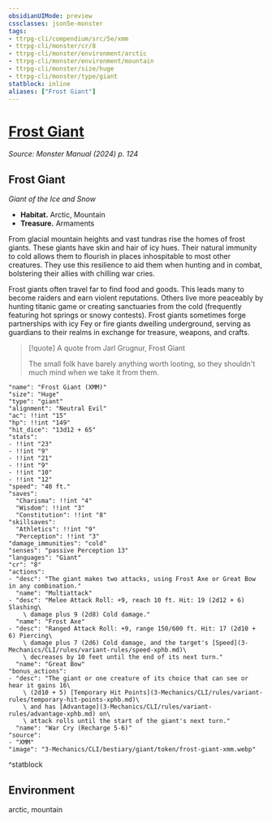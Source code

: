 ```yaml
---
obsidianUIMode: preview
cssclasses: json5e-monster
tags:
- ttrpg-cli/compendium/src/5e/xmm
- ttrpg-cli/monster/cr/8
- ttrpg-cli/monster/environment/arctic
- ttrpg-cli/monster/environment/mountain
- ttrpg-cli/monster/size/huge
- ttrpg-cli/monster/type/giant
statblock: inline
aliases: ["Frost Giant"]
---
```

# [Frost Giant](3-Mechanics\CLI\bestiary\giant/frost-giant-xmm.md)
*Source: Monster Manual (2024) p. 124*  

## Frost Giant

*Giant of the Ice and Snow*

- **Habitat.** Arctic, Mountain  
- **Treasure.** Armaments  

From glacial mountain heights and vast tundras rise the homes of frost giants. These giants have skin and hair of icy hues. Their natural immunity to cold allows them to flourish in places inhospitable to most other creatures. They use this resilience to aid them when hunting and in combat, bolstering their allies with chilling war cries.

Frost giants often travel far to find food and goods. This leads many to become raiders and earn violent reputations. Others live more peaceably by hunting titanic game or creating sanctuaries from the cold (frequently featuring hot springs or snowy contests). Frost giants sometimes forge partnerships with icy Fey or fire giants dwelling underground, serving as guardians to their realms in exchange for treasure, weapons, and crafts.

> [!quote] A quote from Jarl Grugnur, Frost Giant  
> 
> The small folk have barely anything worth looting, so they shouldn't much mind when we take it from them.


```statblock
"name": "Frost Giant (XMM)"
"size": "Huge"
"type": "giant"
"alignment": "Neutral Evil"
"ac": !!int "15"
"hp": !!int "149"
"hit_dice": "13d12 + 65"
"stats":
- !!int "23"
- !!int "9"
- !!int "21"
- !!int "9"
- !!int "10"
- !!int "12"
"speed": "40 ft."
"saves":
  "Charisma": !!int "4"
  "Wisdom": !!int "3"
  "Constitution": !!int "8"
"skillsaves":
  "Athletics": !!int "9"
  "Perception": !!int "3"
"damage_immunities": "cold"
"senses": "passive Perception 13"
"languages": "Giant"
"cr": "8"
"actions":
- "desc": "The giant makes two attacks, using Frost Axe or Great Bow in any combination."
  "name": "Multiattack"
- "desc": "Melee Attack Roll: +9, reach 10 ft. Hit: 19 (2d12 + 6) Slashing\
    \ damage plus 9 (2d8) Cold damage."
  "name": "Frost Axe"
- "desc": "Ranged Attack Roll: +9, range 150/600 ft. Hit: 17 (2d10 + 6) Piercing\
    \ damage plus 7 (2d6) Cold damage, and the target's [Speed](3-Mechanics/CLI/rules/variant-rules/speed-xphb.md)\
    \ decreases by 10 feet until the end of its next turn."
  "name": "Great Bow"
"bonus_actions":
- "desc": "The giant or one creature of its choice that can see or hear it gains 16\
    \ (2d10 + 5) [Temporary Hit Points](3-Mechanics/CLI/rules/variant-rules/temporary-hit-points-xphb.md)\
    \ and has [Advantage](3-Mechanics/CLI/rules/variant-rules/advantage-xphb.md) on\
    \ attack rolls until the start of the giant's next turn."
  "name": "War Cry (Recharge 5-6)"
"source":
- "XMM"
"image": "3-Mechanics/CLI/bestiary/giant/token/frost-giant-xmm.webp"
```
^statblock

## Environment

arctic, mountain